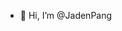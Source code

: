 - 👋 Hi, I’m @JadenPang

<!---
JadenPang/JadenPang is a ✨ special ✨ repository because its `README.md` (this file) appears on your GitHub profile.
You can click the Preview link to take a look at your changes.
--->
